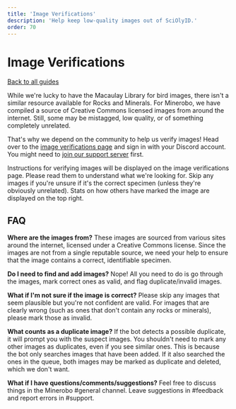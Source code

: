 ```yaml
---
title: 'Image Verifications'
description: 'Help keep low-quality images out of SciOlyID.'
order: 70
---
```


<script context="module">
	export const prerender = true;
</script>

# Image Verifications

[Back to all guides](/guides/)

While we're lucky to have the Macaulay Library for bird images, there isn't a similar resource available for Rocks and Minerals. For Minerobo, we have compiled a source of Creative Commons licensed images from around the internet. Still, some may be mistagged, low quality, or of something completely unrelated.

That's why we depend on the community to help us verify images! Head over to the [image verifications page](/minerobo/verify/) and sign in with your Discord account. You might need to [join our support server](/server) first.

Instructions for verifying images will be displayed on the image verifications page. Please read them to understand what we're looking for. Skip any images if you're unsure if it's the correct specimen (unless they're obviously unrelated). Stats on how others have marked the image are displayed on the top right.

## FAQ

**Where are the images from?**
These images are sourced from various sites around the internet, licensed under a Creative Commons license. Since the images are not from a single reputable source, we need your help to ensure that the image contains a correct, identifiable specimen.

**Do I need to find and add images?**
Nope! All you need to do is go through the images, mark correct ones as valid, and flag duplicate/invalid images.

**What if I'm not sure if the image is correct?**
Please skip any images that seem plausible but you're not confident are valid. For images that are clearly wrong (such as ones that don't contain any rocks or minerals), please mark those as invalid.

**What counts as a duplicate image?**
If the bot detects a possible duplicate, it will prompt you with the suspect images. You shouldn't need to mark any other images as duplicates, even if you see similar ones. This is because the bot only searches images that have been added. If it also searched the ones in the queue, both images may be marked as duplicate and deleted, which we don't want.

**What if I have questions/comments/suggestions?**
Feel free to discuss things in the Minerobo #general channel. Leave suggestions in #feedback and report errors in #support.
